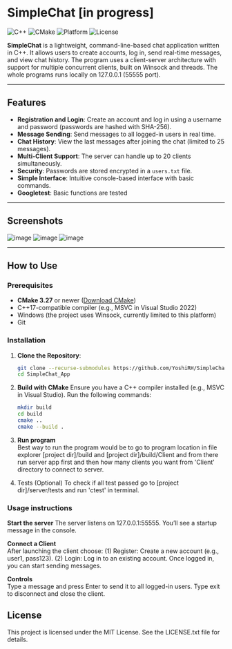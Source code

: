 # SimpleChat [in progress]

![C++](https://img.shields.io/badge/C++-17-blue.svg)
![CMake](https://img.shields.io/badge/CMake-3.27-%23008FBA)
![Platform](https://img.shields.io/badge/Platform-Windows-lightgrey.svg)
![License](https://img.shields.io/badge/License-MIT-green.svg)

**SimpleChat** is a lightweight, command-line-based chat application written in C++. It allows users to create accounts, log in, send real-time messages, and view chat history. The program uses a client-server architecture with support for multiple concurrent clients, built on Winsock and threads. The whole programs runs locally on 127.0.0.1 (55555 port).

---

## Features

- **Registration and Login**: Create an account and log in using a username and password (passwords are hashed with SHA-256).
- **Message Sending**: Send messages to all logged-in users in real time.
- **Chat History**: View the last messages after joining the chat (limited to 25 messages).
- **Multi-Client Support**: The server can handle up to 20 clients simultaneously.
- **Security**: Passwords are stored encrypted in a `users.txt` file.
- **Simple Interface**: Intuitive console-based interface with basic commands.
- **Googletest**: Basic functions are tested

---

## Screenshots
![image](https://github.com/user-attachments/assets/d4f83f2b-8b47-47ed-b7b7-b0f8b2ba2800)
![image](https://github.com/user-attachments/assets/aec73555-068a-4a4a-af26-d12ec5fecc24)
![image](https://github.com/user-attachments/assets/8dc5761c-424d-4ed2-9590-8cf86e224295)

---

## How to Use

### Prerequisites
- **CMake 3.27** or newer ([Download CMake](https://cmake.org/download/))
- C++17-compatible compiler (e.g., MSVC in Visual Studio 2022)
- Windows (the project uses Winsock, currently limited to this platform)
- Git 

### Installation

1. **Clone the Repository**:
   ```bash
   git clone --recurse-submodules https://github.com/YoshiRH/SimpleChat_App.git
   cd SimpleChat_App
2. **Build with CMake**
Ensure you have a C++ compiler installed (e.g., MSVC in Visual Studio).
Run the following commands:
   ```bash
   mkdir build
   cd build
   cmake ..
   cmake --build .
3. **Run program**  
Best way to run the program would be to go to program location in file explorer [project dir]/build and [project dir]/build/Client
and from there run server app first and then how many clients you want from 'Client' directory to connect to server.

4. Tests (Optional)
To check if all test passed go to [project dir]/server/tests and run 'ctest' in terminal.

### Usage instructions     
**Start the server**
The server listens on 127.0.0.1:55555. You’ll see a startup message in the console.

**Connect a Client**     
After launching the client choose:
(1) Register: Create a new account (e.g., user1, pass123).
(2) Login: Log in to an existing account.
Once logged in, you can start sending messages.

**Controls**   
Type a message and press Enter to send it to all logged-in users.
Type exit to disconnect and close the client.

## License
This project is licensed under the MIT License. See the LICENSE.txt file for details.
